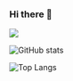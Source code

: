 ### Hi there 👋

<!--
**lephanthutra/lephanthutra** is a ✨ _special_ ✨ repository because its `README.md` (this file) appears on your GitHub profile.

Here are some ideas to get you started:

- 🔭 I’m currently working on ...
- 🌱 I’m currently learning ...
- 👯 I’m looking to collaborate on ...
- 🤔 I’m looking for help with ...
- 💬 Ask me about ...
- 📫 How to reach me: ...
- 😄 Pronouns: ...
- ⚡ Fun fact: ...
-->

![](https://visitor-badge.laobi.icu/badge?page_id=lephanthutra.lephanthutra)

![GitHub stats](https://github-readme-stats.vercel.app/api?username=lephanthutra&show_icons=true&theme=tokyonight)

![Top Langs](https://github-readme-stats.vercel.app/api/top-langs/?username=&theme=tokyonight)




